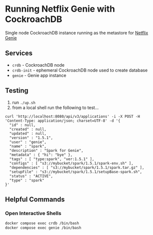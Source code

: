# Running Netflix Genie with CockroachDB
Single node CockroachDB instance running as the metastore for [Netflix Genie](https://github.com/Netflix/genie)

## Services
* `crdb` - CockroachDB node
* `crdb-init` - ephemeral CockroachDB node used to create database
* `genie` - Genie app instance

## Testing
1) run `./up.sh`
2) from a local shell run the following to test...
```
curl 'http://localhost:8080/api/v3/applications' -i -X POST -H 'Content-Type: application/json; charset=UTF-8' -d '{
  "id" : null,
  "created" : null,
  "updated" : null,
  "version" : "1.5.1",
  "user" : "genie",
  "name" : "spark",
  "description" : "Spark for Genie",
  "metadata" : { "hi": "bye" },
  "tags" : [ "type:spark", "ver:1.5.1" ],
  "configs" : [ "s3://mybucket/spark/1.5.1/spark-env.sh" ],
  "dependencies" : [ "s3://mybucket/spark/1.5.1/spark.tar.gz" ],
  "setupFile" : "s3://mybucket/spark/1.5.1/setupBase-spark.sh",
  "status" : "ACTIVE",
  "type" : "spark"
}'
```

## Helpful Commands

### Open Interactive Shells
```bash
docker compose exec crdb /bin/bash
docker compose exec genie /bin/bash
```


    